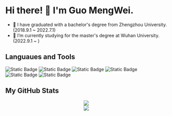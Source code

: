 # Hi there! 👋 I'm Guo MengWei. 
- 🌱 I have graduated with a bachelor's degree from Zhengzhou University.(2018.9.1 ~ 2022.7.1)
- 🤔 I’m currently studying for the master's degree at Wuhan University.(2022.9.1 ~ )
## Languaues and Tools
<span > 
  <img alt="Static Badge" src="https://img.shields.io/badge/C%2FC%2B%2B-pink">
  <img alt="Static Badge" src="https://img.shields.io/badge/python-blue">
  <img alt="Static Badge" src="https://img.shields.io/badge/MATLAB-orange">
  <img alt="Static Badge" src="https://img.shields.io/badge/Visual_Studio_Code-007ACC?style=flat-square&logo=Visual-Studio-Code&logoColor=white">
  <img alt="Static Badge" src="https://img.shields.io/badge/CMake-green">
  <img alt="Static Badge" src="https://img.shields.io/badge/Git-F05032?style=flat-square&logo=Git&logoColor=white">   
</span>


## My GitHub Stats
<div align="center">
  <img src="https://github-readme-stats.vercel.app/api?username=AsceticOfLife&show_icons=true&theme=transparent" /> 
</div>

<div align="center">
  <img src="https://github-readme-stats.vercel.app/api/top-langs/?username=AsceticOfLife&layout=compact&langs_count=6&text_color=000&icon_color=fff&theme=graywhite" />
</div>


<!--
**AsceticOfLife/AsceticOfLife** is a ✨ _special_ ✨ repository because its `README.md` (this file) appears on your GitHub profile.

Here are some ideas to get you started:

- 🔭 I’m currently working on ...
- 🌱 I’m currently learning ...
- 👯 I’m looking to collaborate on ...
- 🤔 I’m looking for help with ...
- 💬 Ask me about ...
- 📫 How to reach me: ...
- 😄 Pronouns: ...
- ⚡ Fun fact: ...
-->
